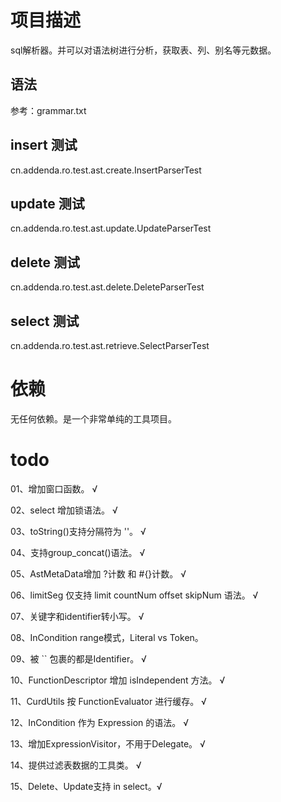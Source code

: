 # 项目描述

sql解析器。并可以对语法树进行分析，获取表、列、别名等元数据。

## 语法

参考：grammar.txt

## insert 测试

cn.addenda.ro.test.ast.create.InsertParserTest

## update 测试

cn.addenda.ro.test.ast.update.UpdateParserTest

## delete 测试

cn.addenda.ro.test.ast.delete.DeleteParserTest

## select 测试

cn.addenda.ro.test.ast.retrieve.SelectParserTest

# 依赖

无任何依赖。是一个非常单纯的工具项目。

# todo

01、增加窗口函数。 √

02、select 增加锁语法。 √

03、toString()支持分隔符为 ''。 √

04、支持group_concat()语法。 √

05、AstMetaData增加 ?计数 和 #{}计数。 √

06、limitSeg 仅支持 limit countNum offset skipNum 语法。 √

07、关键字和identifier转小写。 √

08、InCondition range模式，Literal vs Token。

09、被 `` 包裹的都是Identifier。 √

10、FunctionDescriptor 增加 isIndependent 方法。 √

11、CurdUtils 按 FunctionEvaluator 进行缓存。 √

12、InCondition 作为 Expression 的语法。 √

13、增加ExpressionVisitor，不用于Delegate。 √

14、提供过滤表数据的工具类。 √

15、Delete、Update支持 in select。√